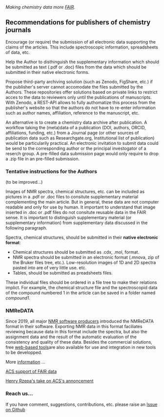 *Making chemistry data more [FAIR](https://www.go-fair.org/fair-principles/).*

<!--- <h3 style="background-color:DodgerBlue;">This page is under construction</h3> ---> 

## Recommendations for publishers of chemistry journals

Encourage (or require) the submission of all electronic data supporting the claims of the articles. This include spectroscopic information, spreadsheets of data, etc.

Help the Author to disthinguish the supplementary information which should be submitted as text (.pdf or .doc) files from the data which should be submitted in their native electronic forms.

Propose third-party archiving solution (such as Zenodo, FigShare, etc.) if the publisher's server cannot accomodate the files submitted by the Authors. These repositories offer solutions based on private links to restrict acces to the data to reviewers only until the publications of manuscripts. With Zenodo, a REST-API allows to fully authomatize this process from the publisher's website so that the authors do not have to re-enter information such as author names, affiliation, reference to the manuscript, etc.

An alternative is to create a chemistry data archive after publication. A workflow taking the (meta)data of a publication (DOI, authors, ORCID, affiliations, funding, etc.) from a Journal page (or other sources of publication data such as Researchgate.org, Institutional list of publication) would be particularily practical. An electronic invitation to submit data could be send to the corresponding author or the principal investogator of a reserch group. A pre-filled data submission page would only require to drop a .zip file in an pre-filled submission. 

### Tentative instructions for the Authors
(to be improved...)

Images of NMR spectra, chemical structures, etc. can be included as pictures in a .pdf or .doc files to consitute supplementary material complementing the main article. But in general, these data are not computer readable and only for use by human. It important to understand that image inserted in .doc or .pdf files do not consitute reusable data in the FAIR sense. It is important to distinguish supplementary material (or supplementary information) from supplementary data discussed in the following paragraph.

Spectra, chemical structures, should be submitted in their **native electronic format**:
- Chemical structures should be submitted as .cdx, .mol, format.
- NMR spectra should be submitted in an electronic format (.mnova, zip of the Bruker files tree, etc.). Low-resolution images of 1D and 2D spectra pasted into are of very little use.
etc. 
- Tables, should be submitted as preadsheets files.

These individual files should be ordered in a file tree to make their relations implict. For example, the chemical structure file and the  spectroscopid data of the compound numbered 1 in the article can be saved in a folder named *compound1*. 

### NMReDATA
Since 2019, all major [NMR software producers](https://nmredata.org/wiki/Compatible_software) introduced the NMReDATA format in their software. Exporting NMR data in this format faciliates reviewing because data in this format include the spectra, but also the assignment data and the result of the automatic evaluation of the consistency and quality of these data. Besides the commercial solutions, free [web-based tools](https://nmredata.org/wiki/Compatible_software)are also available for use and integration in new tools to be developped.

More [information](https://nmredata.org/wiki/Submission_NMReDATA) ...

[ACS support of FAIR data](https://pubs.acs.org/doi/10.1021/acs.orglett.0c00383)

[Henry Rzepa's take on ACS's annoncement](https://www.ch.imperial.ac.uk/rzepa/blog/?p=21928)

### Reach us...
If you have comment, suggestions, contributions, etc. please raise an [Issue on Github](https://github.com/CHEMeDATA/CHEMeDATA.github.io/issues)

